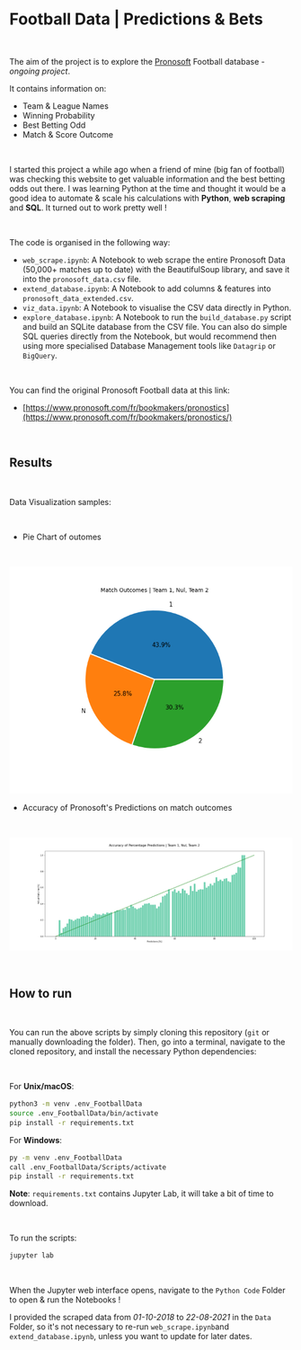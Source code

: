 # Football Data | Predictions & Bets

<br>

The aim of the project is to explore the [Pronosoft](https://www.pronosoft.com/fr/bookmakers/pronostics/) Football database - _ongoing project_.

It contains information on:
- Team & League Names
- Winning Probability
- Best Betting Odd
- Match & Score Outcome

<br>

I started this project a while ago when a friend of mine (big fan of football) was checking this website to get valuable information and the best betting odds out there. I was learning Python at the time and thought it would be a good idea to automate & scale his calculations with **Python**, **web scraping** and **SQL**. It turned out to work pretty well ! 

<br>

The code is organised in the following way:
- `web_scrape.ipynb`: A Notebook to web scrape the entire Pronosoft Data (50,000+ matches up to date) with the BeautifulSoup library, and save it into the `pronosoft_data.csv` file.
- `extend_database.ipynb`: A Notebook to add columns & features into `pronosoft_data_extended.csv`.
- `viz_data.ipynb`: A Notebook to visualise the CSV data directly in Python.
- `explore_database.ipynb`: A Notebook to run the `build_database.py` script and build an SQLite database from the CSV file. You can also do simple SQL queries directly from the Notebook, but would recommend then using more specialised Database Management tools like `Datagrip` or `BigQuery`.

<br>

You can find the original Pronosoft Football data at this link:

- [https://www.pronosoft.com/fr/bookmakers/pronostics](https://www.pronosoft.com/fr/bookmakers/pronostics/)

<br>



## Results

<br>

Data Visualization samples:

<br>

- Pie Chart of outomes

<br>

![Proportion of Outcomes](https://github.com/paulcourty/FootballData/blob/main/Figures/Proportion%20of%20Outcomes.png)

- Accuracy of Pronosoft's Predictions on match outcomes

<br>

![Accuracy of Percentage Predictions](https://github.com/paulcourty/FootballData/blob/main/Figures/Accuracy%20of%20Percentage%20Predictions.png)

<br>



## How to run

<br>

You can run the above scripts by simply cloning this repository (`git` or manually downloading the folder). Then, go into a terminal, navigate to the cloned repository, and install the necessary Python dependencies:

<br>

For **Unix/macOS**:

```sh
python3 -m venv .env_FootballData
source .env_FootballData/bin/activate
pip install -r requirements.txt   
```

For **Windows**:

```sh
py -m venv .env_FootballData
call .env_FootballData/Scripts/activate
pip install -r requirements.txt   
```

**Note**: `requirements.txt` contains Jupyter Lab, it will take a bit of time to download.

<br>

To run the scripts:

```sh
jupyter lab
``` 

<br>

When the Jupyter web interface opens, navigate to the `Python Code` Folder to open & run the Notebooks !

I provided the scraped data from _01-10-2018_ to _22-08-2021_ in the `Data` Folder, so it's not necessary to re-run `web_scrape.ipynb`and `extend_database.ipynb`, unless you want to update for later dates.